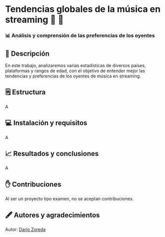 # Tendencias globales de la música en streaming :guitar: :trumpet:

### :bar_chart: Análisis y comprensión de las preferencias de los oyentes

## :scroll: Descripción

En este trabajo, analizaremos varias estadísticas de diversos países, plataformas y rangos de edad, con el objetivo de entender mejor las tendencias y preferencias de los oyentes de música en streaming.

## :spiral_notepad: Estructura

A

## :computer: Instalación y requisitos

A

## :chart_with_upwards_trend: Resultados y conclusiones

A

## :hand: Contribuciones

Al ser un proyecto tipo examen, no se aceptan contribuciones.

## :fountain_pen: Autores y agradecimientos

Autor: [Darío Zoreda](https://www.linkedin.com/in/dar%C3%ADo-zoreda-gallego/)
